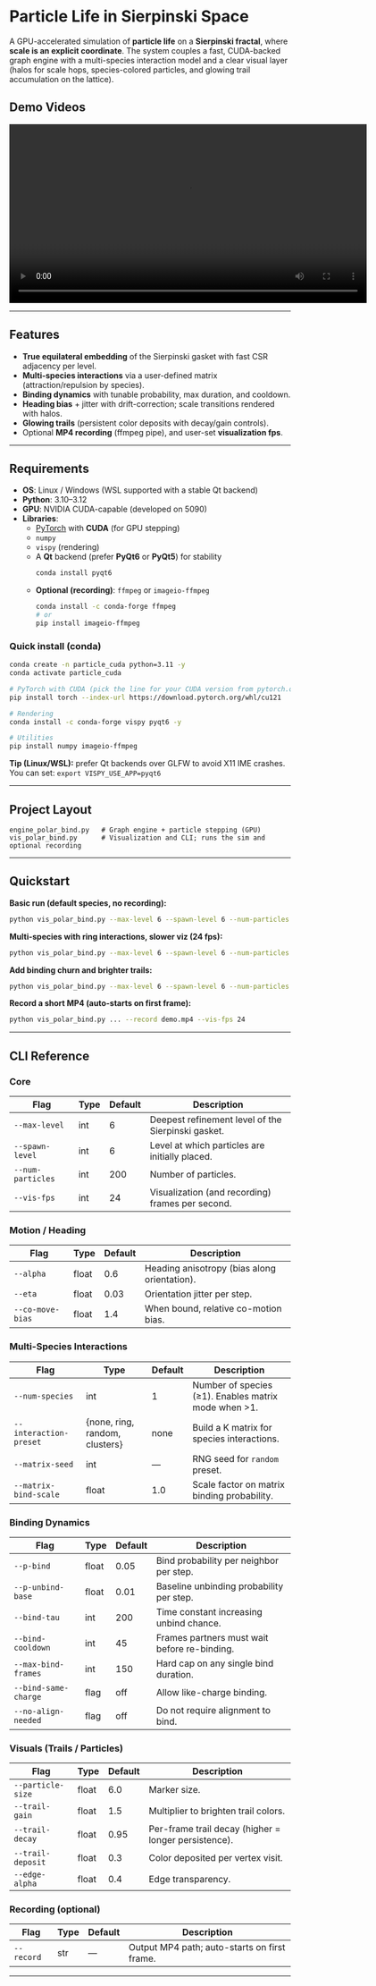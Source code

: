 # Particle Life in Sierpinski Space

A GPU-accelerated simulation of **particle life** on a **Sierpinski fractal**, where **scale is an explicit coordinate**. The system couples a fast, CUDA-backed graph engine with a multi-species interaction model and a clear visual layer (halos for scale hops, species-colored particles, and glowing trail accumulation on the lattice).


## Demo Videos

<video width="640" controls>
  <source src="https://youtu.be/LI1VsaKfZu4" type="video/mp4">
  Your browser does not support the video tag.
</video>

---

##  Features
- **True equilateral embedding** of the Sierpinski gasket with fast CSR adjacency per level.
- **Multi-species interactions** via a user-defined matrix (attraction/repulsion by species).
- **Binding dynamics** with tunable probability, max duration, and cooldown.
- **Heading bias** + jitter with drift-correction; scale transitions rendered with halos.
- **Glowing trails** (persistent color deposits with decay/gain controls).
- Optional **MP4 recording** (ffmpeg pipe), and user-set **visualization fps**.

---

##  Requirements

- **OS**: Linux / Windows (WSL supported with a stable Qt backend)
- **Python**: 3.10–3.12
- **GPU**: NVIDIA CUDA-capable (developed on 5090)
- **Libraries**:
  - [PyTorch](https://pytorch.org/) with **CUDA** (for GPU stepping)
  - `numpy`
  - `vispy` (rendering)
  - A **Qt** backend (prefer **PyQt6** or **PyQt5**) for stability  
    ```bash
    conda install pyqt6
    ```
  - **Optional (recording)**: `ffmpeg` or `imageio-ffmpeg`  
    ```bash
    conda install -c conda-forge ffmpeg
    # or
    pip install imageio-ffmpeg
    ```

### Quick install (conda)
```bash
conda create -n particle_cuda python=3.11 -y
conda activate particle_cuda

# PyTorch with CUDA (pick the line for your CUDA version from pytorch.org)
pip install torch --index-url https://download.pytorch.org/whl/cu121

# Rendering
conda install -c conda-forge vispy pyqt6 -y

# Utilities
pip install numpy imageio-ffmpeg
```

**Tip (Linux/WSL):** prefer Qt backends over GLFW to avoid X11 IME crashes.  
You can set: `export VISPY_USE_APP=pyqt6`

---

## Project Layout

```
engine_polar_bind.py   # Graph engine + particle stepping (GPU)
vis_polar_bind.py      # Visualization and CLI; runs the sim and optional recording
```

---

## Quickstart

**Basic run (default species, no recording):**
```bash
python vis_polar_bind.py --max-level 6 --spawn-level 6 --num-particles 200
```

**Multi-species with ring interactions, slower viz (24 fps):**
```bash
python vis_polar_bind.py --max-level 6 --spawn-level 6 --num-particles 300   --num-species 6 --interaction-preset ring --matrix-seed 123   --vis-fps 24
```

**Add binding churn and brighter trails:**
```bash
python vis_polar_bind.py --max-level 6 --spawn-level 6 --num-particles 300   --num-species 6 --interaction-preset ring --matrix-seed 123   --p-bind 0.004 --p-unbind-base 0.8 --bind-tau 90   --bind-cooldown 60 --max-bind-frames 120 --co-move-bias 1.2   --trail-gain 2.5 --trail-decay 0.96 --edge-alpha 0.55 --vis-fps 24
```

**Record a short MP4 (auto-starts on first frame):**
```bash
python vis_polar_bind.py ... --record demo.mp4 --vis-fps 24
```

---

## CLI Reference

### Core
| Flag | Type | Default | Description |
|------|------|---------|-------------|
| `--max-level` | int | 6 | Deepest refinement level of the Sierpinski gasket. |
| `--spawn-level` | int | 6 | Level at which particles are initially placed. |
| `--num-particles` | int | 200 | Number of particles. |
| `--vis-fps` | int | 24 | Visualization (and recording) frames per second. |

### Motion / Heading
| Flag | Type | Default | Description |
|------|------|---------|-------------|
| `--alpha` | float | 0.6 | Heading anisotropy (bias along orientation). |
| `--eta` | float | 0.03 | Orientation jitter per step. |
| `--co-move-bias` | float | 1.4 | When bound, relative co-motion bias. |

### Multi-Species Interactions
| Flag | Type | Default | Description |
|------|------|---------|-------------|
| `--num-species` | int | 1 | Number of species (≥1). Enables matrix mode when >1. |
| `--interaction-preset` | {none, ring, random, clusters} | none | Build a K matrix for species interactions. |
| `--matrix-seed` | int | — | RNG seed for `random` preset. |
| `--matrix-bind-scale` | float | 1.0 | Scale factor on matrix binding probability. |

### Binding Dynamics
| Flag | Type | Default | Description |
|------|------|---------|-------------|
| `--p-bind` | float | 0.05 | Bind probability per neighbor per step. |
| `--p-unbind-base` | float | 0.01 | Baseline unbinding probability per step. |
| `--bind-tau` | int | 200 | Time constant increasing unbind chance. |
| `--bind-cooldown` | int | 45 | Frames partners must wait before re-binding. |
| `--max-bind-frames` | int | 150 | Hard cap on any single bind duration. |
| `--bind-same-charge` | flag | off | Allow like-charge binding. |
| `--no-align-needed` | flag | off | Do not require alignment to bind. |

### Visuals (Trails / Particles)
| Flag | Type | Default | Description |
|------|------|---------|-------------|
| `--particle-size` | float | 6.0 | Marker size. |
| `--trail-gain` | float | 1.5 | Multiplier to brighten trail colors. |
| `--trail-decay` | float | 0.95 | Per-frame trail decay (higher = longer persistence). |
| `--trail-deposit` | float | 0.3 | Color deposited per vertex visit. |
| `--edge-alpha` | float | 0.4 | Edge transparency. |

### Recording (optional)
| Flag | Type | Default | Description |
|------|------|---------|-------------|
| `--record` | str | — | Output MP4 path; auto-starts on first frame. |


---
